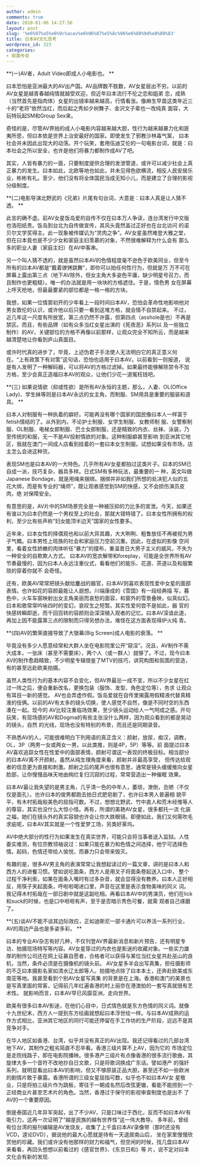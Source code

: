 ```yaml
---
author: admin
comments: true
date: 2010-01-06 14:27:56
layout: post
slug: '%e6%97%a5%e6%9c%acav%e6%96%87%e5%8c%96%e6%80%9d%e8%80%83'
title: 日本AV文化思考
wordpress_id: 323
categories:
- 寂寞传说
---
```


**(一)AV者，Adult Video即成人小电影也。 **

曰本恐怕是亚洲最大的AV出产国。AV品牌数不胜数，AV女星层出不穷。以前的AV女星是越青春越纯情就越受欢迎，但近年曰本流行不伦之恋和姐弟 恋，成熟（当然首先是指肉体）女星的出镜率越来越高，行情看涨。像麻生早苗这类年近三十的“老将”依然当红，而后起之秀如夕树舞子、金沢文子辈也一改纯真 面容，大玩特玩起SM和Group Sex来。

奇怪的是，尽管AV界拍的成人小电影内容越来越大胆，性行为越来越暴力化和匪夷所思，但曰本依是世界上治安最好的国家。即使发生了邪教沙林毒气案， 曰本社会并未因此出现大的动荡。开个玩笑，套用伍迪艾伦的一句电影台词，就是：曰本社会之所以安全，也许是他们将暴力都制作成AV了吧。

其实，人皆有暴力的一面，只要制度提供合理的发泄管道，或许可以减少社会上真正暴力的发生。曰本如此，北欧等地也如此，并未见得色欲横流，相反人民安居乐业，彬彬有礼。至少，他们没有将全体国民当成无知小儿，而是建立了合理的影视分级制度。

**(二)电影导演北野武的《兄弟》片尾有句台词，大意是：曰本人真是让人猜不透。 **

此言的确不虚。前AV女星饭岛爱的自传不仅在曰本万人争读，连台湾发行中文版也洛阳纸贵。饭岛到台北为自传做宣传，其风头竟然盖过正好也在台北访问 的诺贝尔文学奖得主。此一现象被传媒讥为“灵肉之争”。AV女星虽然难登大雅之堂，但在曰本竟也是不少少女和家庭主妇羡慕的对象，不然很难解释为什么会有 那么多的职业人妻（家庭主妇）在AV中客串。

另一个叫人猜不透的，就是虽然曰本AV的色情程度毫不逊色于欧美同业，但至今所有的曰本AV都是“戴着镣铐跳舞”，即你可以拍任何性行为，但就是万 万不可在屏幕上露出第三点（地下AV除外，但女主角大多姿色平庸，缺少明星号召力，而且制作也更粗糙）。唯一的办法就是用一块块的方格遮住。于是，情色男 女在屏幕上呼天抢地，但最最要紧的部位都是一格一格的方块。

我想，如果一位情窦初开的少年看上一段时间曰本AV，恐怕会革命性地影响他对男女敦伦的认识，或许他以后只要一看到这堆方格，就会情不自禁起来。 不过，近几年这一尺度有所放宽，第三点仍然不许露，但第四点（asshole是也）不再是禁区。而且，有些品牌（如有众多当红女星出演的《死夜恶》系列以 及一些独立制作）的AV，关键部位的方格不再像以前那样，让观众完全不知所云，而是越来越清楚地让你看到庐山真面目。

或许时代真的进步了，毕竟，上述伪君子手法使人无法明白它的真正意义何在。“上有政策下有对策”这句话，恐怕也适用于曰本AV。以前看到一则报道， 说是有人发明了一种解码器，可以将AV的方格过滤掉。如果最终能够解除禁令不加方格，至少会真正造福曰本AV的观众，让他们少花一道冤枉钱吧。

**(三) 如果说情欲（抑或性欲）是所有AV永恒的主题，那么，人妻、OL(Office Lady)、学生妹等则是曰本AV永远的女主角，而制服、SM用具是重要的服装和道具。 **

曰本人对制服有一种执着的癖好。可能再没有哪个国家的国民像曰本人一样富于fetish情结的了。从外到内，不论护士制服、女学生制服、女教师制 服、女警察制服、OL制服、电梯女郎制服、巴士女郎制服，还是精致的内衣、丝袜、泳装，乃至传统的和服，无一不是AV投射情欲的对象。这种制服癖甚至影响 到亚洲其它地区，我就在澳门一间成人店看到挂着的一套曰本女生制服。试想如果没有市场，店主怎么会进这种货。

表现SM也是曰本AV的一大特色。几乎所有AV女星都拍过这类片子。曰本的SM已自成一派，技巧复杂，器具多样。日式SM有多种玩法，最重要的一 种，英文叫做Japanese Bondage，就是用绳来捆绑。捆绑并非如我们所想的处决犯人似的五花大绑，而是有专业的“绳师”，既让观者感觉到SM的快感，又不会损伤演员皮肉，绝 对保障安全。

有意思的是，AV片中的SM场景完全是一种被压抑的力比多的宣泄。今天，如果还有谁以为曰本仍然是一个男权至上的社会，那就大错特错了。曰本女性所拥有的权利，至少比有些声称“妇女能顶半边天”国家的女性要多。

近年来，曰本女性的择偶观也和以前大异其趣，大大咧咧、粗鲁放任不再被视为男子气概。曰本男性上班族的社会和家庭压力空前沉重。因此，在虚拟的影像 空间里，看着女性娇嫩的肉体听任“暴力”的摆布，重温昔日大男子主义的威风，不失为一种安全的自欺欺人方式。 曰本AV的宽衣解带和foreplay，可能是全世界所有AV节奏最慢的，因为曰本人永远注重仪式，看看他们的能乐、花道、茶道以及和服繁琐的穿着你就不 会奇怪。

还有，欧美AV常常把镜头献给鏖战的器官，曰本AV则喜欢表现性爱中女星的面部表情。也许如花的容颜最能让人遐想。川端康成的《雪国》有一段经典描 写，暮色中，火车车窗映射出女主角美丽而哀愁的面容，和窗外的雪景叠映，似真似幻。曰本和歌常常吟咏四时的变幻，哀叹生之短暂。其实性爱何尝不是如此，器 官的快感转瞬即逝，而千回百转的容颜则会深深植入观者的记忆。曰本AV深谙此道，再加上因不能露第三点的限制而只得另想办法，难怪在这方面表现得炉火纯 青。

**(四)AV的繁荣直接导致了大银幕(Big Screen)成人电影的衰落。 **

毕竟没有多少人愿意经常和大群人坐在电影院里公开“窥淫”。况且，AV制作不需大成本，一张床（甚至不需要床），两个人（或一群人）就够了。不过，现今曰本AV的制作愈趋精致，不少明星专辑借鉴了MTV的技巧，讲究构图和氛围的营造，有的甚至远赴欧美拍摄。

虽然人类性行为的基本内容不会变化，但AV界最忌一成不变，所以不少女星在红过一阵之后，便会重新改名，更换包装（服饰、发型、角色定位等），务求 让观众有耳目一新的感觉。 AV也会弄虚作假。饭岛爱就在自传里揭露用假精液代替真精液的伎俩。以前的AV有太多的镜头切换，使人感觉不自然，像是不同时空的东西凑在一起。现今的 AV比较注重临场效果，至少镜头运动给人一气呵成之感。开句玩笑，有现场感的AV和Dogma的有些主张没什么两样，因为观众看到的都是晃动的镜头，自然 的光线，现场也没有特别的布景，而且还是同期录音。

不熟悉AV的人，可能很难明白下列用语的真正含义：颜射，放尿，痴汉，调教，OL，3P（两男一女或两女一男，以此类推，则是4P，5P）等等。前 面提过曰本AV喜欢追踪女性在性爱中的面部表情，颜射可谓这一表现的终极目标。相当部分的曰本AV离不开颜射。虽然从纯生理角度来看，颜射并非最高享受， 但传达给观者的信息更为直接和刺激。颜射之后的尾声也很有意思，通常是镜头缓缓推向女星脸部，让你慢慢品味天地由绚烂复归沉寂的过程，常常营造出一种催眠 效果。

曰本AV最让我失望的是男主角，几乎清一色的中年人，萎琐，潦倒，丑陋（不仅仅是面孔）。也许曰本的俊男都跑去拍日式肥皂剧了，也许曰本男人普遍相 貌平平，有木村拓哉般美色的屈指可数。不过，想想北野武、竹中直人和荒木经惟等人的尊容，其实也没什么大惊小怪。再有，所谓的美艳AV女星，很多都托一流 化装之福，她们在镜头外的真实容貌也许会让你大跌眼镜。即便如此，我们又何需吹毛求疵呢，曰本AV其实就是一个性爱梦工场，另类好莱坞。

AV中绝大部分的性行为如果发生在真实世界，可能只会将当事者送入监狱。人性委实难测，有位宗教领袖说过：如果只能在暴力和色情之间选择，他宁可选择色情。起码，色情还带给人愉悦，而暴力只会带来毁灭。

有趣的是，很多AV男主角的表演常常让我想起读过的一篇文章，讲的是曰本人和西方人的进餐习惯。譬如说吃面条，西方人是用叉子将面条卷起送入口中， 整个过程干净利索，如果在面条入嘴时有过多杂音，就会显得没有教养。曰本人正好相反，用筷子夹起面条，呼啦啦喝进口里，声音在这里是表示食物美味的同义 词。我记得木村拓哉在一部日剧中就是这副吃相。再看曰本AV中的男演员，他们在lick和suck的时候，也是口中咂咂有声，至于是否暗示秀色可餐，就需 观者自己琢磨了。

**(五)谈AV不能不谈其边际效应，正如迪斯尼一部卡通片可以养活一系列行业，AV的周边产品也是多姿多彩。 **

曰本的专业AV杂志有好几种，不仅刊登AV界最新消息和新片预告，还有明星专访、拍摄现场特写等内容。AV女星穿过的内衣也是影迷的收藏对象。一些实力雄厚的制作公司还在网上征募自愿者，合格者可以获得与某位当红女星共赴巫山的良机，当然，条件必须是在摄像机的镜头前。
AV女星多半会出写真集，担任摄影师的不乏曰本摄影名家如清水辽太郎等人。拍摄地点除了曰本本土，还奔赴欧美或东南亚等地。我甚至看到个别AV女星写真集 的背景是在上海。香港和澳门的美景也是写真里面的常客，记得前几年红遍香港的村上丽奈在港澳拍的一套写真就很有艺术性。 就影响而言，曰本AV早已风靡亚洲，走向世界。

欧美有很多曰本AV影迷，在他们心目中，日式情色就是东方色情的同义词。就像十九世纪末，西方人一提到东方绘画就想起曰本浮世绘一样。与曰本AV成熟的运作方式相比，亚洲其它地区的同行可能还停留在手工作坊的生产阶段，远远不是其竞争对手。

在华人地区如香港、台湾，似乎并没有真正的AV出现。我还记得看过的几部台湾地下AV，其制作之粗劣简直不忍卒看。香港三级片算不上AV，因为它的 市场定位是走院线路子，即在电影院播映。很多港产三级片有点像香港的很多流行歌曲，其旋律大多一个音符不改地抄自日文歌，只是将歌词换成广东话。譬如港产 的强奸系列，就明显看出曰本AV的影响，但又不够原装正品大胆，甚至还不如一些欧洲的剧情片敢于暴露。香港所谓的三级女星屈指可数，似乎也不如曰本AV女 星敬业，只是将拍三级片作为跳板，寄往于一朝成名然后改弦更辙，看能不能捞到一个正经商业片甚至艺术片的角色。当然，香港过于保守的影视审查制度也是出不 了AV的一个重要原因。

倒是泰国近几年异军突起，出了不少AV，只是口味过于西化，反而不如曰本AV有吸引力，这再一次证明了“越是民族的越有世界性”这一伟大教导。 多年前，曾经有位台湾的报刊编辑是AV发烧友，收集了上千盒曰本AV录像带（那时还没有VCD，遑论DVD），据说他的最大心愿就是待有一天退居南山后， 坐在家里慢慢欣赏他的珍藏。我们或许没有他那样的财力和福气，但空闲的时候，找几盘曰本AV来看看，再回头想想以前看过的《感官世界》、《东京日和》等 片，说不定对曰本文化会有新的发现.
